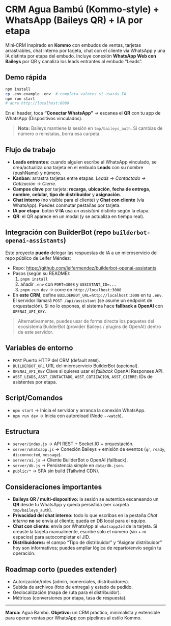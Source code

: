 # CRM Agua Bambú (Kommo‑style) + WhatsApp (Baileys QR) + IA por etapa

Mini‑CRM inspirado en **Kommo** con embudos de ventas, tarjetas arrastrables, chat interno por tarjeta, chat con el cliente vía WhatsApp y una IA distinta por etapa del embudo. Incluye conexión **WhatsApp Web con Baileys** por QR y canaliza los leads entrantes al embudo “Leads”.

## Demo rápida

```bash
npm install
cp .env.example .env  # completa valores si usarás IA
npm run start
# abre http://localhost:8080
```

En el header, toca **“Conectar WhatsApp”** → escanea el **QR** con tu app de WhatsApp (Dispositivos vinculados).

> **Nota:** Baileys mantiene la sesión en `tmp/baileys_auth`. Si cambias de número o reinstalas, borra esa carpeta.

## Flujo de trabajo

- **Leads entrantes**: cuando alguien escribe al WhatsApp vinculado, se crea/actualiza una tarjeta en el embudo **Leads** con su nombre (pushName) y número.
- **Kanban**: arrastra tarjetas entre etapas: *Leads → Contactado → Cotización → Cierre*.
- **Campos clave** por tarjeta: **recarga**, **ubicación**, **fecha de entrega**, **nombre**, **celular**, **tipo de distribuidor** y **asignación**.
- **Chat interno** (no visible para el cliente) y **Chat con cliente** (vía WhatsApp). Puedes conmutar pestañas por tarjeta.
- **IA por etapa**: botón **💡 IA** usa un *assistant* distinto según la etapa.
- **QR**: el QR aparece en un modal (y se actualiza en tiempo real).

## Integración con BuilderBot (repo `builderbot-openai-assistants`)

Este proyecto **puede** delegar las respuestas de IA a un microservicio del repo público de Leifer Méndez:
- Repo: https://github.com/leifermendez/builderbot-openai-assistants
- Pasos (según su README):
  1) `pnpm install`
  2) añadir `.env` con `PORT=3008` y `ASSISTANT_ID=...`
  3) `pnpm run dev`  → corre en `http://localhost:3008`
- En **este CRM**, define `BUILDERBOT_URL=http://localhost:3008` en tu `.env`.  
  El servidor llamará `POST /api/assistant` (se asume un endpoint de orquestación). Si no lo expones, el sistema hace **fallback a OpenAI** con `OPENAI_API_KEY`.

> Alternativamente, puedes usar de forma directa los paquetes del ecosistema BuilderBot (provider Baileys / plugins de OpenAI) dentro de este servidor.

## Variables de entorno

- `PORT` Puerto HTTP del CRM (default `8080`).
- `BUILDERBOT_URL` URL del microservicio BuilderBot (opcional).
- `OPENAI_API_KEY` Clave si quieres usar el *fallback* OpenAI Responses API.
- `ASST_LEADS`, `ASST_CONTACTADO`, `ASST_COTIZACION`, `ASST_CIERRE`: IDs de asistentes por etapa.

## Script/Comandos

- `npm start` → Inicia el servidor y arranca la conexión WhatsApp.
- `npm run dev` → Inicia con autoreload (Node `--watch`).

## Estructura

- `server/index.js`  → API REST + Socket.IO + orquestación.
- `server/whatsapp.js` → Conexión Baileys + emisión de eventos (`qr`, `ready`, `disconnected`, `message`).
- `server/ai.js` → Cliente BuilderBot o OpenAI (fallback).
- `server/db.js` → Persistencia simple en `data/db.json`.
- `public/*` → SPA sin build (Tailwind CDN).

## Consideraciones importantes

- **Baileys QR / multi‑dispositivo:** la sesión se autentica escaneando un **QR** desde tu WhatsApp y queda persistida (ver carpeta `tmp/baileys_auth`).  
- **Privacidad del chat interno:** todo lo que escribas en la pestaña *Chat interno* **no** se envía al cliente; queda en DB local para el equipo.
- **Chat con cliente:** envía por WhatsApp al `whatsappJid` de la tarjeta. Si creaste la tarjeta manualmente, escribe solo el número (sin + ni espacios) para autocompletar el JID.
- **Distribuidores:** el campo “Tipo de distribuidor” y “Asignar distribuidor” hoy son informativos; puedes ampliar lógica de reparto/envío según tu operación.

## Roadmap corto (puedes extender)

- Autorización/roles (admin, comerciales, distribuidores).
- Subida de archivos (foto de entrega) y estado de pedido.
- Geolocalización (mapa de ruta para el distribuidor).
- Métricas (conversiones por etapa, tasa de respuesta).

---

**Marca:** Agua Bambú. **Objetivo:** un CRM práctico, minimalista y extensible para operar ventas por WhatsApp con pipelines al estilo Kommo.
